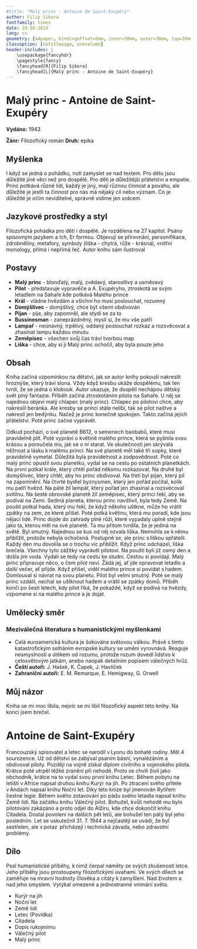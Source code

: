 ```yaml
---
#title: "Malý princ - Antoine de Saint-Exupéry"
author: Filip Sikora
fontfamily: times
date: 19-10-2019
lang: cs
geometry: [a4paper, bindingoffset=0mm, inner=30mm, outer=30mm, top=30mm, bottom=30mm]
classoption: [notitlepage, onecolumn]
header-includes: |
	\usepackage{fancyhdr}
	\pagestyle{fancy}
	\fancyhead[R]{Filip Sikora}
	\fancyhead[L]{Malý princ - Antoine de Saint-Exupéry}
---
```


# Malý princ - Antoine de Saint-Exupéry

**Vydáno:** 1943

**Žánr:** Filozofický román **Druh:** epika

## Myšlenka

I když se jedná o pohádku, nutí zamyslet se nad textem. Pro dětu jsou důležité jiné věci než pro dospělé. Pro děti je důležitější přátelství a empatie. Princ potkává různé lidi, každý je jiný, mají různou činnost a povahu, ale důležité je jestli ta činnost pro nás má nějaký cíl nebo význam. Co je důležité je očím neviditelné, správně vidíme jen srdcem.

## Jazykové prostředky a styl

Filozofická pohádka pro děti i dospělé. Je rozdělena na 27 kapitol. Psáno spisovným jazykem a Ich, Er formou. Objevují se přirovnání, personifikace, zdrobněliny, metafory, symboly (liška - chytrá, růže - krásná), vnitřní monology, přímá i nepřímá řeč. Autor knihu sám ilustroval

## Postavy

- **Malý princ** - blonďatý, malý, zvědavý, starostlivý a usměvavý
- **Pilot** - představuje vypravěče a A. Exupéryho, ztroskotá se svým letadlem na Sahaře kde potkává Malého prince
- **Král** - vládne hvězdám a všichni ho musí poslouchat, rozumný
- **Domýšlivec** - domýšlivý, chce být všemi obdivován
- **Pijan** - pije, aby zapomněl, ale stydí se za to
- **Bussinesman** - zaneprázdněný, myslí si, že mu vše patří
- **Lampař** - neúnavný, trpělivý, oddaný poslouchat rozkaz a rozsvěcovat a zhasínat lampu každou minutu
- **Zeměpisec** - všechen svůj čas tráví tvorbou map
- **Liška** - chce, aby si ji Malý princ ochočil, aby byla pouze jeho

## Obsah

Kniha začíná vzpomínkou na dětství, jak se autor knihy pokouší nakreslit hroznýše, který tráví slona. Vždy když kresbu ukáže dospělému, tak ten tvrdí, že se jedná o klobouk. Autor ukazuje, že dospělí nechápou dětský svět plný fantazie. Příběh začíná ztroskotáním pilota na Sahaře. U něj se najednou objeví malý chlapec (malý princ). Chlapec po pilotovi chce, aby nakreslil beránka. Ale kresby se princi stále nelíbí, tak se pilot naštve a nakreslí jen bedýnku. Načež je princ konečně spokojen. Takto začíná jejich přátelství. Poté princ začne vyprávět.

Odkud pochází, o své planetě B612, o semenech baobabů, které musí pravidelně plít. Poté vypráví o květině malého prince, která se pyšnila svou krásou a poroučela mu, jak se o ní starat. Ve skutečnosti jen skrývala něžnost a lásku k malému princi. Na své planetě měl také tři sopky, které pravidelně vymetal. Důležitá byla pravidelnost a zodpovědnost. Poté co malý princ opustil svou planetku, vydal se na cestu po ostatních planetkách. Na první potkal krále, který chtěl pořád někomu rozkazovat. Na druhé byl domýšlivec, který chtěl, aby ho princ obdivoval. Na třetí byl pijan, který pil na zapomnění. Na čtvrté bydlel byznysmen, který jen pořád počítal, kolik mu patří hvězd. Na páté žil lampář, který pořád jen zhasínal a rozsvěcoval svítilnu. Na šesté obrovské planetě žil zeměpisec, který princi řekl, aby se podíval na Zemi. Sedmá planeta, kterou princ navštívil, byla tedy Země. Na poušti potkal hada, který mu řekl, že když někoho uštkne, může ho vrátit zpátky na zem, ze které přišel. Poté potká květinu, která mu poradí, kde jsou nějací lidé. Princ dojde do zahrady plné růží, které vypadaly úplně stejně jako ta, kterou měl na své planetě. Ta mu přitom tvrdila, že je jediná na světě. Byl smutný. Najednou se kus od něj ozvala liška. Nemohla se k němu přiblížit, protože nebyla ochočená. Postupně se, ale princ s liškou spřátelil. Každý den mu dovolila se o trochu víc přiblížit. Když princ odcházel, liška brečela. Všechny tyto zážitky vyprávěl pilotovi. Na poušti byli již osmý den a došla jim voda. Vydali se tedy na cestu ke studni. Cestou si povídají. Malý princ připravuje něco, o čem pilot neví. Žádá jej, ať jde opravovat letadlo a další večer, ať přijde. Když přišel, viděl malého prince si povídat s hadem. Domlouval si návrat na svou planetu. Pilot byl velmi smutný. Poté se malý princ vzdálil, nechal se uštknout hadem a vrátil se zpátky domů. Příběh končí po šesti letech, kdy pilot říká, že pokaždé, když se podívá na hvězdy, vzpomene si na malého prince a je dojat. 

## Umělecký směr

### Meziválečná literatura s humanistickými myšlenkami
- Celá euroamerická kultura je šokována světovou válkou. Právě s tímto katastrofickým selháním evropské kultury se umění vyrovnává. Reaguje nesmyslností a útěkem od rozumu, protože rozum dovedl lidstvo k celosvětovým jatkám, anebo naopak detailním popisem válečných hrůz. 
- **Čeští autoři:** J. Hašek, K. Čapek, J. Havlíček
- **Zahraniční autoři:** E. M. Remarque, E. Hemigway, G. Orwell

## Můj názor

Kniha se mi moc líbila, nejvíc se mi líbil filozofický aspekt této knihy. Na konci jsem brečel.

# Antoine de Saint-Exupéry

Francouzský spisovatel a letec se narodil v Lyonu do bohaté rodiny. Měl 4 sourozence. Už od dětství se zabýval psaním básní, vynalézáním a obdivoval piloty. Později na vojně získal diplom civilního a vojenského pilota. Krátce poté utrpěl těžké zranění při nehodě. Proto se chvíli živil jako obchodník, krátce na to vydal svou první knihu Letec. Během pobytu na letišti v Africe napsal druhou knihu Kurýr na jih. Po ztracení svého přítele v Andách napsal knihu Noční let. Díky této knize byl jmenován Rytířem čestné legie. Během svého zotavování po pádu svého letadla napsal knihu Země lidí. Na začátku knihu Válečný pilot. Bohužel, kvůli nehodě mu bylo pilotování zakázáno a proto odjel do Alžíru, kde chce dokončit knihu Citadela. Dostal povolení na dalších pět letů, ale bohužel ten pátý byl jeho posledním. Let se uskutečnil 31. 7. 1944 a nejčastěji se uvádí, že byl sestřelen, ale v potaz  přicházejí i technická závada, nebo zdravotní problémy. 

## Dílo

Psal humanistické příběhy, k nimž čerpal náměty ze svých zkušeností letce. Jeho příběhy jsou prostoupeny filozofickými úvahami. Ve svých dílech se zaměřuje na mravní hodnoty člověka a citáty k zamyšlení. Nad životem a nad jeho smyslem. Vytýkal omezené a jednostranné vnímání světa.

- Kurýr na jih
- Noční let
- Země lidí
- Letec (Povídka)
- Citadela
- Dopis rukojmímu
- Válečný pilot
- Malý princ